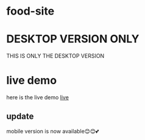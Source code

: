# food-site

# DESKTOP VERSION ONLY
THIS IS ONLY THE DESKTOP VERSION

# live demo
here is the live demo [live](https://cynthia-nwannah.github.io/food-site/)

## update
mobile version is now available😊😊💕
